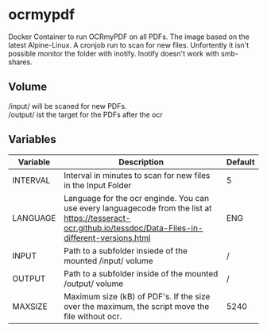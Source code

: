 # ocrmypdf
Docker Container to run OCRmyPDF on all PDFs.
The image based on the latest Alpine-Linux.
A cronjob run to scan for new files. Unfortently it isn't possible monitor the folder with inotify. Inotify doesn't work with smb-shares.


## Volume
/input/ will be scaned for new PDFs.<br/>
/output/ ist the target for the PDFs after the ocr

## Variables
|Variable|Description|Default|
|---|---|---|
|INTERVAL|Interval in minutes to scan for new files in the Input Folder|5|
|LANGUAGE|Language for the ocr enginde. You can use every languagecode from the list at https://tesseract-ocr.github.io/tessdoc/Data-Files-in-different-versions.html|ENG|
|INPUT|Path to a subfolder insiede of the mounted /input/ volume|/|
|OUTPUT|Path to a subfolder inside of the mounted /output/ volume |/|
|MAXSIZE|Maximum size (kB) of PDF's. If the size over the maximum, the script move the file without ocr.|5240|
